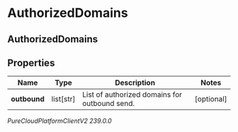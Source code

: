 # AuthorizedDomains

## AuthorizedDomains

## Properties

|Name | Type | Description | Notes|
|------------ | ------------- | ------------- | -------------|
| **outbound** | list[str] | List of authorized domains for outbound send. | [optional] |



_PureCloudPlatformClientV2 239.0.0_
